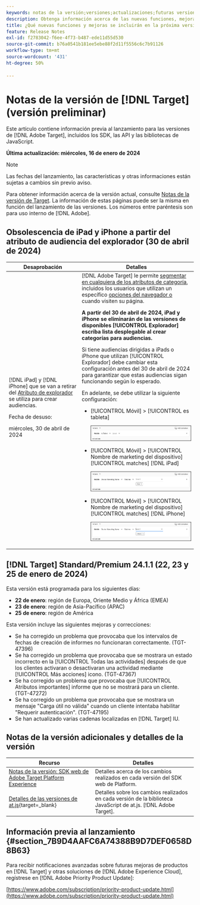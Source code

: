 ```yaml
---
keywords: notas de la versión;versiones;actualizaciones;futuras versiones;mejoras;nuevas funciones;correcciones;actualizaciones;versión preliminar
description: Obtenga información acerca de las nuevas funciones, mejoras y correcciones que incluirá la próxima versión de [!DNL Adobe Target], incluidos los SDK, las API y las bibliotecas de JavaScript.
title: ¿Qué nuevas funciones y mejoras se incluirán en la próxima versión de  [!DNL Target] ?
feature: Release Notes
exl-id: f2783042-f6ee-4f73-b487-ede11d55d530
source-git-commit: b76a0541b181ee5ebe88f2d11f5556c6c7b91126
workflow-type: tm+mt
source-wordcount: '431'
ht-degree: 50%

---
```


# Notas de la versión de [!DNL Target] (versión preliminar)

Este artículo contiene información previa al lanzamiento para las versiones de [!DNL Adobe Target], incluidos los SDK, las API y las bibliotecas de JavaScript.

**Última actualización: miércoles, 16 de enero de 2024**

>[!NOTE]
>
>Las fechas del lanzamiento, las características y otras informaciones están sujetas a cambios sin previo aviso.
>
>Para obtener información acerca de la versión actual, consulte [Notas de la versión de Target](release-notes.md). La información de estas páginas puede ser la misma en función del lanzamiento de las versiones. Los números entre paréntesis son para uso interno de [!DNL Adobe].

## Obsolescencia de iPad y iPhone a partir del atributo de audiencia del explorador (30 de abril de 2024)

| Desaprobación | Detalles |
|--- |--- |
| [!DNL iPad] y [!DNL iPhone] que se van a retirar del [Atributo de explorador](/help/main/c-target/c-audiences/c-target-rules/browser.md) se utiliza para crear audiencias.<p>Fecha de desuso:<P>miércoles, 30 de abril de 2024 | [!DNL Adobe Target] le permite [segmentar en cualquiera de los atributos de categoría](/help/main/c-target/c-audiences/c-target-rules/target-rules.md), incluidos los usuarios que utilizan un específico [opciones del navegador o](/help/main/c-target/c-audiences/c-target-rules/browser.md) cuando visiten su página.<P><B>A partir del 30 de abril de 2024, iPad y iPhone se eliminarán de las versiones de disponibles [!UICONTROL Explorador] escriba lista desplegable al crear categorías para audiencias.</b><P>Si tiene audiencias dirigidas a iPads o iPhone que utilizan [!UICONTROL Explorador] debe cambiar esta configuración antes del 30 de abril de 2024 para garantizar que estas audiencias sigan funcionando según lo esperado.<P>En adelante, se debe utilizar la siguiente configuración:<ul><li>[!UICONTROL Móvil] > [!UICONTROL es tableta]<P>![mobile es tablet](/help/main/r-release-notes/assets/is-tablet.png)</li><li>[!UICONTROL Móvil] > [!UICONTROL Nombre de marketing del dispositivo] [!UICONTROL matches] [!DNL iPad]<P>![iPad](/help/main/r-release-notes/assets/ipad.png)</li><li>[!UICONTROL Móvil] > [!UICONTROL Nombre de marketing del dispositivo] [!UICONTROL matches] [!DNL iPhone]<p>![iPhone](/help/main/r-release-notes/assets/iphone.png)</li></ul> |

## [!DNL Target] Standard/Premium 24.1.1 (22, 23 y 25 de enero de 2024)

Esta versión está programada para los siguientes días:

* **22 de enero**: región de Europa, Oriente Medio y África (EMEA)
* **23 de enero**: región de Asia-Pacífico (APAC)
* **25 de enero**: región de América

Esta versión incluye las siguientes mejoras y correcciones:

* Se ha corregido un problema que provocaba que los intervalos de fechas de creación de informes no funcionaran correctamente. (TGT-47396)
* Se ha corregido un problema que provocaba que se mostrara un estado incorrecto en la [!UICONTROL Todas las actividades] después de que los clientes activaran o desactivaran una actividad mediante [!UICONTROL Más acciones] icono. (TGT-47367)
* Se ha corregido un problema que provocaba que [!UICONTROL Atributos importantes] informe que no se mostrará para un cliente. (TGT-47272)
* Se ha corregido un problema que provocaba que se mostrara un mensaje &quot;Carga útil no válida&quot; cuando un cliente intentaba habilitar &quot;Requerir autenticación&quot;. (TGT-47195)
* Se han actualizado varias cadenas localizadas en [!DNL Target] IU.

## Notas de la versión adicionales y detalles de la versión

| Recurso | Detalles |
|--- |--- |
| [Notas de la versión: SDK web de Adobe Target Platform Experience](https://experienceleague.adobe.com/docs/experience-platform/edge/release-notes.html?lang=es) | Detalles acerca de los cambios realizados en cada versión del SDK web de Platform. |
| [Detalles de las versiones de at.js](https://experienceleague.corp.adobe.com/docs/target-dev/developer/client-side/at-js-implementation/target-atjs-versions.html?lang=es){target=_blank} | Detalles sobre los cambios realizados en cada versión de la biblioteca JavaScript de at.js. [!DNL Adobe Target]. |

## Información previa al lanzamiento {#section_7B9D4AAFC6A74388B9D7DEF0658D8B63}

Para recibir notificaciones avanzadas sobre futuras mejoras de productos en [!DNL Target] y otras soluciones de [!DNL Adobe Experience Cloud], regístrese en [!DNL Adobe Priority Product Update]:

[https://www.adobe.com/subscription/priority-product-update.html](https://www.adobe.com/subscription/priority-product-update.html)
